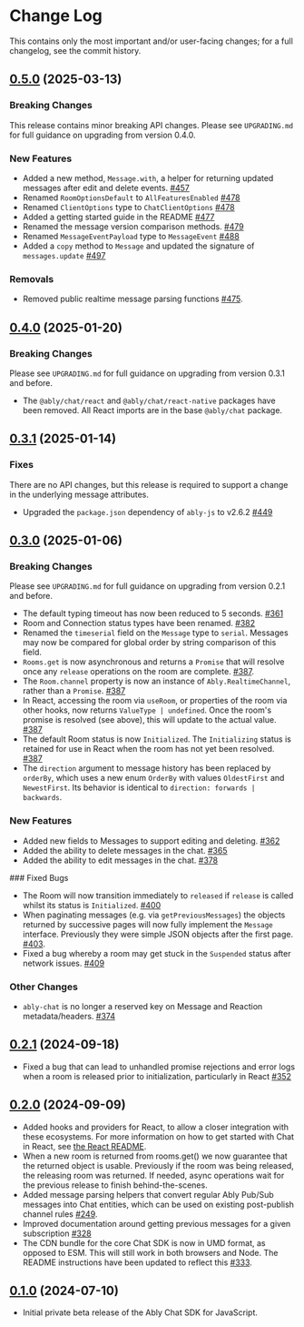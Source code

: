 # Change Log

This contains only the most important and/or user-facing changes; for a full changelog, see the commit history.

## [0.5.0](https://github.com/ably/ably-chat-js/tree/0.5.0) (2025-03-13)

### Breaking Changes

This release contains minor breaking API changes. Please see `UPGRADING.md` for full guidance on upgrading from version 0.4.0.

### New Features

- Added a new method, `Message.with`, a helper for returning updated messages after edit and delete events. [#457](https://github.com/ably/ably-chat-js/pull/457)
- Renamed `RoomOptionsDefault` to `AllFeaturesEnabled` [#478](https://github.com/ably/ably-chat-js/pull/478)
- Renamed `ClientOptions` type to `ChatClientOptions` [#478](https://github.com/ably/ably-chat-js/pull/478)
- Added a getting started guide in the README [#477](https://github.com/ably/ably-chat-js/pull/477)
- Renamed the message version comparison methods. [#479](https://github.com/ably/ably-chat-js/pull/479)
- Renamed `MessageEventPayload` type to `MessageEvent` [#488](https://github.com/ably/ably-chat-js/pull/488)
- Added a `copy` method to `Message` and updated the signature of `messages.update` [#497](https://github.com/ably/ably-chat-js/pull/497)

### Removals

- Removed public realtime message parsing functions [#475](https://github.com/ably/ably-chat-js/pull/475).


## [0.4.0](https://github.com/ably/ably-chat-js/tree/0.4.0) (2025-01-20)

### Breaking Changes

Please see `UPGRADING.md` for full guidance on upgrading from version 0.3.1 and before.

- The `@ably/chat/react` and `@ably/chat/react-native` packages have been removed. All React imports are in the base `@ably/chat` package.

## [0.3.1](https://github.com/ably/ably-chat-js/tree/0.3.1) (2025-01-14)

### Fixes

There are no API changes, but this release is required to support a change in the underlying message attributes.

- Upgraded the `package.json` dependency of `ably-js` to v2.6.2 [#449](https://github.com/ably/ably-chat-js/pull/449)

## [0.3.0](https://github.com/ably/ably-chat-js/tree/0.3.0) (2025-01-06)

### Breaking Changes

Please see `UPGRADING.md` for full guidance on upgrading from version 0.2.1 and before.

- The default typing timeout has now been reduced to 5 seconds. [#361](https://github.com/ably/ably-chat-js/pull/361)
- Room and Connection status types have been renamed. [#382](https://github.com/ably/ably-chat-js/pull/382)
- Renamed the `timeserial` field on the `Message` type to `serial`. Messages may now be compared for global order by string comparison of this field.
- `Rooms.get` is now asynchronous and returns a `Promise` that will resolve once any `release` operations on the room are complete. [#387](https://github.com/ably/ably-chat-js/pull/387).
- The `Room.channel` property is now an instance of `Ably.RealtimeChannel`, rather than a `Promise`. [#387](https://github.com/ably/ably-chat-js/pull/387)
- In React, accessing the room via `useRoom`, or properties of the room via other hooks, now returns `ValueType | undefined`. Once the room's promise is resolved (see above), this will update to the actual value. [#387](https://github.com/ably/ably-chat-js/pull/387)
- The default Room status is now `Initialized`. The `Initializing` status is retained for use in React when the room has not yet been resolved. [#387](https://github.com/ably/ably-chat-js/pull/387)
- The `direction` argument to message history has been replaced by `orderBy`, which uses a new enum `OrderBy` with values `OldestFirst` and `NewestFirst`. Its behavior is identical to `direction: forwards | backwards`.

### New Features

- Added new fields to Messages to support editing and deleting. [#362](https://github.com/ably/ably-chat-js/pull/362)
- Added the ability to delete messages in the chat. [#365](https://github.com/ably/ably-chat-js/pull/365)
- Added the ability to edit messages in the chat. [#378](https://github.com/ably/ably-chat-js/pull/378)

### Fixed Bugs

- The Room will now transition immediately to `released` if `release` is called whilst its status is `Initialized`. [#400](https://github.com/ably/ably-chat-js/pull/400)
- When paginating messages (e.g. via `getPreviousMessages`) the objects returned by successive pages will now fully implement the `Message` interface. Previously they were simple JSON objects after the first page. [#403](https://github.com/ably/ably-chat-js/pull/403).
- Fixed a bug whereby a room may get stuck in the `Suspended` status after network issues. [#409](https://github.com/ably/ably-chat-js/pull/409)

### Other Changes

- `ably-chat` is no longer a reserved key on Message and Reaction metadata/headers. [#374](https://github.com/ably/ably-chat-js/pull/374)

## [0.2.1](https://github.com/ably/ably-chat-js/tree/0.2.1) (2024-09-18)

- Fixed a bug that can lead to unhandled promise rejections and error logs when a room is released prior to initialization, particularly in React [#352](https://github.com/ably/ably-chat-js/pull/352)

## [0.2.0](https://github.com/ably/ably-chat-js/tree/0.2.0) (2024-09-09)

- Added hooks and providers for React, to allow a closer integration with these ecosystems. For more information on how to get started with Chat in React, see [the React README](./src/react/README.md).
- When a new room is returned from rooms.get() we now guarantee that the returned object is usable. Previously if the room was being released, the releasing room was returned. If needed, async operations wait for the previous release to finish behind-the-scenes.
- Added message parsing helpers that convert regular Ably Pub/Sub messages into Chat entities, which can be used on existing post-publish channel rules [#249](https://github.com/ably/ably-chat-js/pull/249).
- Improved documentation around getting previous messages for a given subscription [#328](https://github.com/ably/ably-chat-js/pull/328)
- The CDN bundle for the core Chat SDK is now in UMD format, as opposed to ESM. This will still work in both browsers and Node. The README instructions have been updated to reflect this [#333](https://github.com/ably/ably-chat-js/pull/333).

## [0.1.0](https://github.com/ably/ably-chat-js/tree/0.1.0) (2024-07-10)

- Initial private beta release of the Ably Chat SDK for JavaScript.
